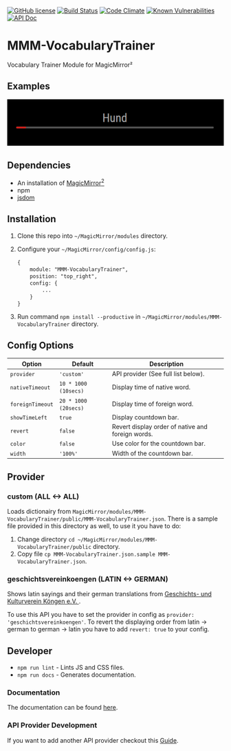 [![GitHub license](https://img.shields.io/badge/license-MIT-blue.svg?style=flat)](https://raw.githubusercontent.com/fewieden/MMM-VocabularyTrainer/master/LICENSE) [![Build Status](https://travis-ci.org/fewieden/MMM-VocabularyTrainer.svg?branch=master)](https://travis-ci.org/fewieden/MMM-VocabularyTrainer) [![Code Climate](https://codeclimate.com/github/fewieden/MMM-VocabularyTrainer/badges/gpa.svg?style=flat)](https://codeclimate.com/github/fewieden/MMM-VocabularyTrainer) [![Known Vulnerabilities](https://snyk.io/test/github/fewieden/mmm-vocabularytrainer/badge.svg)](https://snyk.io/test/github/fewieden/mmm-vocabularytrainer) [![API Doc](https://doclets.io/fewieden/MMM-VocabularyTrainer/master.svg)](https://doclets.io/fewieden/MMM-VocabularyTrainer/master)

# MMM-VocabularyTrainer

Vocabulary Trainer Module for MagicMirror²

## Examples

![](.github/example.gif)

## Dependencies

* An installation of [MagicMirror<sup>2</sup>](https://github.com/MichMich/MagicMirror)
* npm
* [jsdom](https://www.npmjs.com/package/jsdom)

## Installation

1. Clone this repo into `~/MagicMirror/modules` directory.
1. Configure your `~/MagicMirror/config/config.js`:

    ```
    {
        module: "MMM-VocabularyTrainer",
        position: "top_right",
        config: {
            ...
        }
    }
    ```
1. Run command `npm install --productive` in `~/MagicMirror/modules/MMM-VocabularyTrainer` directory.

## Config Options

| **Option** | **Default** | **Description** |
| --- | --- | --- |
| `provider` | `'custom'` | API provider (See full list below). |
| `nativeTimeout` | `10 * 1000 (10secs)` | Display time of native word. |
| `foreignTimeout` | `20 * 1000 (20secs)` | Display time of foreign word. |
| `showTimeLeft` | `true` | Display countdown bar. |
| `revert` | `false` | Revert display order of native and foreign words. |
| `color` | `false` | Use color for the countdown bar. |
| `width` | `'100%'` | Width of the countdown bar. |

## Provider

### custom (ALL <-> ALL)

Loads dictionairy from `MagicMirror/modules/MMM-VocabularyTrainer/public/MMM-VocabularyTrainer.json`.
There is a sample file provided in this directory as well, to use it you have to do:

1. Change directory `cd ~/MagicMirror/modules/MMM-VocabularyTrainer/public` directory.
1. Copy file `cp MMM-VocabularyTrainer.json.sample MMM-VocabularyTrainer.json`.

### geschichtsvereinkoengen (LATIN <-> GERMAN)

Shows latin sayings and their german translations from [Geschichts- und Kulturverein Köngen e.V. ](http://geschichtsverein-koengen.de/RoemSprichwort.htm).

To use this API you have to set the provider in config as `provider: 'geschichtsvereinkoengen'`.
To revert the displaying order from latin -> german to german -> latin you have to add `revert: true` to your config.

## Developer

* `npm run lint` - Lints JS and CSS files.
* `npm run docs` - Generates documentation.

### Documentation

The documentation can be found [here](https://doclets.io/fewieden/MMM-VocabularyTrainer/master).

### API Provider Development

If you want to add another API provider checkout this [Guide](apis).
